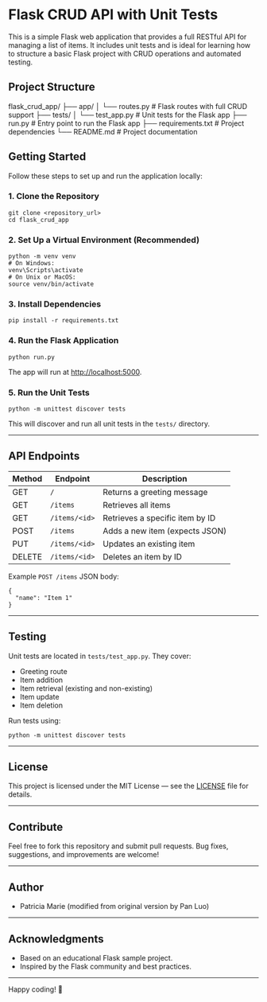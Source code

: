 # Flask CRUD API with Unit Tests

This is a simple Flask web application that provides a full RESTful API for managing a list of items. It includes unit tests and is ideal for learning how to structure a basic Flask project with CRUD operations and automated testing.

## Project Structure

flask_crud_app/
├── app/
│   └── routes.py         # Flask routes with full CRUD support
├── tests/
│   └── test_app.py       # Unit tests for the Flask app
├── run.py                # Entry point to run the Flask app
├── requirements.txt      # Project dependencies
└── README.md             # Project documentation

## Getting Started

Follow these steps to set up and run the application locally:

### 1. Clone the Repository

    git clone <repository_url>
    cd flask_crud_app

### 2. Set Up a Virtual Environment (Recommended)

    python -m venv venv
    # On Windows:
    venv\Scripts\activate
    # On Unix or MacOS:
    source venv/bin/activate

### 3. Install Dependencies

    pip install -r requirements.txt

### 4. Run the Flask Application

    python run.py

The app will run at [http://localhost:5000](http://localhost:5000).

### 5. Run the Unit Tests

    python -m unittest discover tests

This will discover and run all unit tests in the `tests/` directory.

---

## API Endpoints

| Method | Endpoint         | Description                      |
|--------|------------------|---------------------------------|
| GET    | `/`              | Returns a greeting message       |
| GET    | `/items`         | Retrieves all items              |
| GET    | `/items/<id>`    | Retrieves a specific item by ID  |
| POST   | `/items`         | Adds a new item (expects JSON)   |
| PUT    | `/items/<id>`    | Updates an existing item         |
| DELETE | `/items/<id>`    | Deletes an item by ID            |

Example `POST /items` JSON body:

    {
      "name": "Item 1"
    }

---

## Testing

Unit tests are located in `tests/test_app.py`. They cover:

- Greeting route
- Item addition
- Item retrieval (existing and non-existing)
- Item update
- Item deletion

Run tests using:

    python -m unittest discover tests

---

## License

This project is licensed under the MIT License — see the [LICENSE](LICENSE) file for details.

---

## Contribute

Feel free to fork this repository and submit pull requests. Bug fixes, suggestions, and improvements are welcome!

---

## Author

- Patricia Marie (modified from original version by Pan Luo)

---

## Acknowledgments

- Based on an educational Flask sample project.
- Inspired by the Flask community and best practices.

---

Happy coding! 🎉
